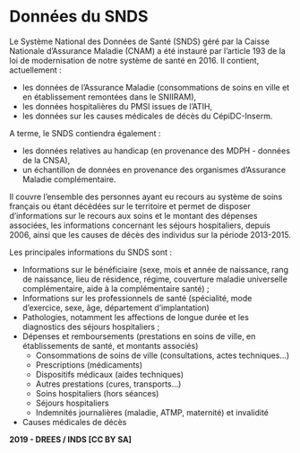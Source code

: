 <!-- SPDX-License-Identifier: MPL-2.0 -->

# Données du SNDS

Le Système National des Données de Santé (SNDS) géré par la Caisse Nationale d’Assurance Maladie (CNAM) a été instauré par l’article 193 de la loi de modernisation de notre système de santé en 2016. Il contient, actuellement :

- les données de l’Assurance Maladie (consommations de soins en ville et en établissement remontées dans le SNIIRAM),
- les données hospitalières du PMSI issues de l’ATIH, 
- les données sur les causes médicales de décès du CépiDC-Inserm.

A terme, le SNDS contiendra également :

- les données relatives au handicap (en provenance des MDPH - données de la CNSA),
- un échantillon de données en provenance des organismes d’Assurance Maladie complémentaire.



Il couvre l’ensemble des personnes ayant eu recours au système de soins français ou étant décédées sur le territoire et permet de disposer d’informations sur le recours aux soins et le montant des dépenses associées, les informations concernant les séjours hospitaliers, depuis 2006, ainsi que les causes de décès des individus sur la période 2013-2015.

Les principales informations du SNDS sont :

- Informations sur le bénéficiaire (sexe, mois et année de naissance, rang de naissance, lieu de résidence, régime, couverture maladie universelle complémentaire, aide à la complémentaire santé) ;
- Informations sur les professionnels de santé (spécialité, mode d’exercice, sexe, âge, département d’implantation)
- Pathologies, notamment les affections de longue durée et les diagnostics des séjours hospitaliers ;
- Dépenses et remboursements (prestations en soins de ville, en établissements de santé, et montants associés)
	- Consommations de soins de ville (consultations, actes techniques…)
	- Prescriptions (médicaments)
	- Dispositifs médicaux (aides techniques)
	- Autres prestations (cures, transports…)
	- Soins hospitaliers (hors séances)
	- Séjours hospitaliers
	- Indemnités journalières (maladie, ATMP, maternité) et invalidité
- Causes médicales de décès

**2019 - DREES / INDS [CC BY SA]**
